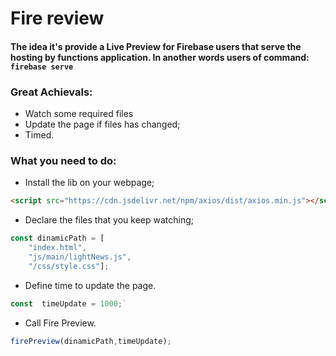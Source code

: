 # Fire review
#### The idea it's provide a Live Preview for Firebase users that serve the hosting by functions application. In another words users of command: `firebase serve`
 
 
### Great Achievals:
-  Watch some required files
-  Update the page if files has changed;
-  Timed.

### What you need to do:
-  Install the lib on your webpage;
```html
<script src="https://cdn.jsdelivr.net/npm/axios/dist/axios.min.js"></script>
```

-  Declare the files that you keep watching;
```js
const dinamicPath = [
    "index.html",
    "js/main/lightNews.js",
    "/css/style.css"];
```

-  Define time to update the page.
```js
const  timeUpdate = 1000;`
```

-  Call Fire Preview.
```js
firePreview(dinamicPath,timeUpdate);
```

 
